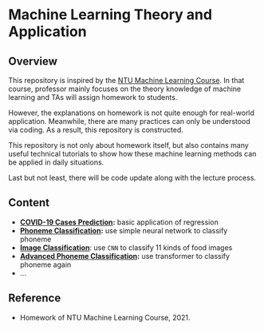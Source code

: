 # Machine Learning Theory and Application

## Overview

This repository is inspired by the [NTU Machine Learning Course](https://speech.ee.ntu.edu.tw/~hylee/ml/2021-spring.html). In that course, professor mainly focuses on the theory knowledge of machine learning and TAs will assign homework to students.

However, the explanations on homework is not quite enough for real-world application. Meanwhile, there are many practices can only be understood via coding. As a result, this repository is constructed.

This repository is not only about homework itself, but also contains many useful technical tutorials to show how these machine learning methods can be applied in daily situations.

Last but not least, there will be code update along with the lecture process.

## Content

* **[COVID-19 Cases Prediction](https://github.com/SilenceX12138/Cheetah/tree/master/1-regression):** basic application of regression
* **[Phoneme Classification](https://github.com/SilenceX12138/Cheetah/tree/master/2-classification):** use simple neural network to classify phoneme
* **[Image Classification](https://github.com/SilenceX12138/Cheetah/tree/master/3-semi-supervised)**: use `CNN` to classify 11 kinds of food images
* **[Advanced Phoneme Classification](https://github.com/SilenceX12138/Cheetah/tree/master/4-sequence-classification):** use transformer to classify phoneme again
* ...

## Reference

* Homework of NTU Machine Learning Course, 2021.
